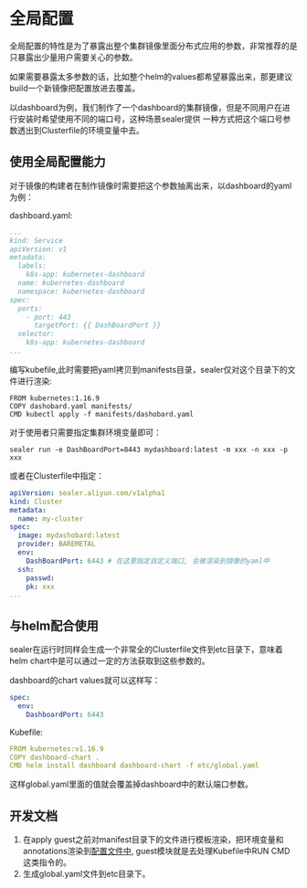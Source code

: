 # 全局配置

全局配置的特性是为了暴露出整个集群镜像里面分布式应用的参数，非常推荐的是只暴露出少量用户需要关心的参数。

如果需要暴露太多参数的话，比如整个helm的values都希望暴露出来，那更建议build一个新镜像把配置放进去覆盖。

以dashboard为例，我们制作了一个dashboard的集群镜像，但是不同用户在进行安装时希望使用不同的端口号，这种场景sealer提供
一种方式把这个端口号参数透出到Clusterfile的环境变量中去。

## 使用全局配置能力

对于镜像的构建者在制作镜像时需要把这个参数抽离出来，以dashboard的yaml为例：

dashboard.yaml:

```yaml
...
kind: Service
apiVersion: v1
metadata:
  labels:
    k8s-app: kubernetes-dashboard
  name: kubernetes-dashboard
  namespace: kubernetes-dashboard
spec:
  ports:
    - port: 443
      targetPort: {{ DashBoardPort }}
  selector:
    k8s-app: kubernetes-dashboard
...
```

编写kubefile,此时需要把yaml拷贝到manifests目录，sealer仅对这个目录下的文件进行渲染:

```shell script
FROM kubernetes:1.16.9
COPY dashobard.yaml manifests/
CMD kubectl apply -f manifests/dashobard.yaml
```

对于使用者只需要指定集群环境变量即可：

```shell script
sealer run -e DashBoardPort=8443 mydashboard:latest -m xxx -n xxx -p xxx
```

或者在Clusterfile中指定：

```yaml
apiVersion: sealer.aliyun.com/v1alpha1
kind: Cluster
metadata:
  name: my-cluster
spec:
  image: mydashobard:latest
  provider: BAREMETAL
  env:
    DashBoardPort: 6443 # 在这里指定自定义端口, 会被渲染到镜像的yaml中
  ssh:
    passwd:
    pk: xxx
...
```

## 与helm配合使用

sealer在运行时同样会生成一个非常全的Clusterfile文件到etc目录下，意味着helm chart中是可以通过一定的方法获取到这些参数的。

dashboard的chart values就可以这样写：

```yaml
spec:
  env:
    DashboardPort: 6443
```

Kubefile:

```yaml
FROM kubernetes:v1.16.9
COPY dashboard-chart .
CMD helm install dashboard dashboard-chart -f etc/global.yaml
```

这样global.yaml里面的值就会覆盖掉dashboard中的默认端口参数。

## 开发文档

1. 在apply guest之前对manifest目录下的文件进行模板渲染，把环境变量和annotations渲染到[配置文件中](
   https://github.com/alibaba/sealer/blob/main/pkg/guest/guest.go#L28), guest模块就是去处理Kubefile中RUN CMD这类指令的。
2. 生成global.yaml文件到etc目录下。
